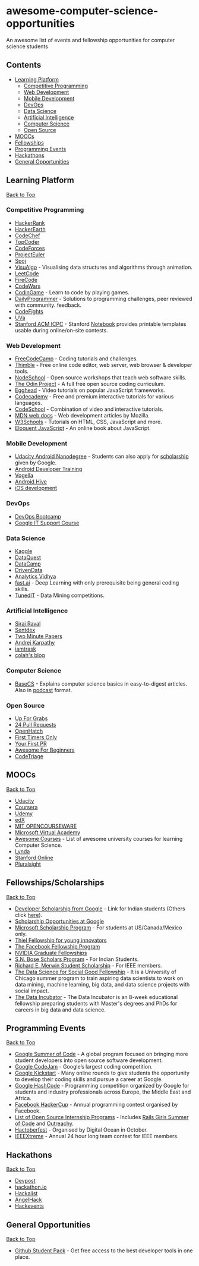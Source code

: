# awesome-computer-science-opportunities
An awesome list of events and fellowship opportunities for computer science students

## Contents

 - [Learning Platform](#learning-platform)
   - [Competitive Programming](#competitive-programming)
   - [Web Development](#web-development)
   - [Mobile Development](#mobile-development)
   - [DevOps](#devops)
   - [Data Science](#data-science)
   - [Artificial Intelligence](#artificial-intelligence)
   - [Computer Science](#computer-science)
   - [Open Source](#open-source)
 - [MOOCs](#moocs)
 - [Fellowships](#fellowshipsscholarships)
 - [Programming Events](#programming-events)
 - [Hackathons](#hackathons)
 - [General Opportunities](#general-opportunities)

## Learning Platform

[Back to Top](#contents)

 ### Competitive Programming

 * [HackerRank](http://hackerrank.com)
 * [HackerEarth](http://hackerearth.com)
 * [CodeChef](http://codechef.com)
 * [TopCoder](http://topcoder.com)
 * [CodeForces](http://codeforces.com)
 * [ProjectEuler](http://projecteuler.net)
 * [Spoj](http://spoj.com)
 * [VisuAlgo](https://visualgo.net/en) - Visualising data structures and algorithms through animation.
 * [LeetCode](https://leetcode.com)
 * [FireCode](https://www.firecode.io/)
 * [CodeWars](https://www.codewars.com/)
 * [CodinGame](https://www.codingame.com/) - Learn to code by playing games.
 * [DailyProgrammer](https://www.reddit.com/r/dailyprogrammer/) - Solutions to programming challenges, peer reviewed with community. feedback.
 * [CodeFights](https://codefights.com)
 * [UVa](https://uva.onlinejudge.org)
 * [Stanford ACM ICPC](https://github.com/jaehyunp/stanfordacm) - Stanford [Notebook](https://github.com/jaehyunp/stanfordacm/blob/master/notebook.pdf) provides printable templates usable during online/on-site contests.

 ### Web Development

 * [FreeCodeCamp](http://freecodecamp.com) - Coding tutorials and challenges.
 * [Thimble](https://thimble.mozilla.org/en-US/) - Free online code editor, web server, web browser & developer tools.
 * [NodeSchool](https://nodeschool.io) - Open source workshops that teach web software skills.
 * [The Odin Project](https://www.theodinproject.com/) - A full free open source coding curriculum.
 * [Egghead](https://egghead.io/) - Video tutorials on popular JavaScript frameworks.
 * [Codecademy](https://www.codecademy.com/) - Free and premium interactive tutorials for various languages.
 * [CodeSchool](https://www.codeschool.com/) - Combination of video and interactive tutorials.
 * [MDN web docs](https://developer.mozilla.org/en-US/docs/Learn) - Web development articles by Mozilla.
 * [W3Schools](https://www.w3schools.com/) - Tutorials on HTML, CSS, JavaScript and more.
 * [Eloquent JavaScript](http://eloquentjavascript.net/) - An online book about JavaScript.

 ### Mobile Development

 * [Udacity Android Nanodegree](https://in.udacity.com/course/android-developer-nanodegree-by-google--nd801) - Students can also apply for [scholarship](https://in.udacity.com/google-india-scholarships) given by Google.
 * [Android Developer Training](https://developer.android.com/training/index.html)
 * [Vogella](http://www.vogella.com/tutorials/android.html)
 * [Android Hive](https://www.androidhive.info)
 * [iOS development](https://in.udacity.com/course/intro-to-ios-app-development-with-swift--ud585)

 ### DevOps

 * [DevOps Bootcamp](http://devopsbootcamp.osuosl.org/start-here.html)
 * [Google IT Support Course](https://www.coursera.org/specializations/google-it-support)

 ### Data Science

 * [Kaggle](http://kaggle.com)
 * [DataQuest](http://dataquest.io)
 * [DataCamp](http://datacamp.com)
 * [DrivenData](https://www.drivendata.org/)
 * [Analytics Vidhya](http://analyticsvidhya.com)
 * [fast.ai](http://course.fast.ai/) - Deep Learning with only prerequisite being general coding skills.
 * [TunedIT](http://tunedit.org/data-competitions) - Data Mining competitions.

 ### Artificial Intelligence

 * [Siraj Raval](https://www.youtube.com/channel/UCWN3xxRkmTPmbKwht9FuE5A)
 * [Sentdex](https://www.youtube.com/user/sentdex)
 * [Two Minute Papers](https://www.youtube.com/user/keeroyz)
 * [Andrej Karpathy](http://karpathy.github.io/)
 * [iamtrask](http://iamtrask.github.io/)  
 * [colah's blog](http://colah.github.io/)

 ### Computer Science
 * [BaseCS](https://medium.com/basecs) - Explains computer science basics in easy-to-digest articles. Also in [podcast](https://www.codenewbie.org/basecs) format.

 ### Open Source

 * [Up For Grabs](http://up-for-grabs.net/#/)
 * [24 Pull Requests](https://24pullrequests.com)
 * [OpenHatch](https://openhatch.org/search/)
 * [First Timers Only](http://www.firsttimersonly.com)
 * [Your First PR](http://yourfirstpr.github.io/)  
 * [Awesome For Beginners](https://github.com/MunGell/awesome-for-beginners)
 * [CodeTriage](https://www.codetriage.com/)

## MOOCs

[Back to Top](#contents)

* [Udacity](http://udacity.com)
* [Coursera](http://coursera.org)
* [Udemy](http://udemy.com)
* [edX](https://www.edx.org)
* [MIT OPENCOURSEWARE](https://ocw.mit.edu/courses/find-by-department/)
* [Microsoft Virtual Academy](https://mva.microsoft.com)
* [Awesome Courses](https://github.com/prakhar1989/awesome-courses) - List of awesome university courses for learning Computer Science.
* [Lynda](https://www.lynda.com)
* [Stanford Online](https://online.stanford.edu/courses)
* [Pluralsight](https://www.pluralsight.com/)

## Fellowships/Scholarships

[Back to Top](#contents)

* [Developer Scholarship from Google](https://in.udacity.com/google-india-scholarships) - Link for Indian students (Others click [here](https://www.udacity.com/scholarships)).
* [Scholarship Opportunities at Google](https://edu.google.com/scholarships/)
* [Microsoft Scholarship Program](https://careers.microsoft.com/students/scholarships) - For students at US/Canada/Mexico only.
* [Thiel Fellowship for young innovators](http://thielfellowship.org)
* [The Facebook Fellowship Program](https://research.fb.com/programs/fellowship/)
* [NVIDIA Graduate Fellowships](http://research.nvidia.com/graduate-fellowships)
* [S.N. Bose Scholars Program](http://iusstf.org/story/53-74-For-Indian-Students.html) - For Indian Students.
* [Richard E. Merwin Student Scholarship](https://www.computer.org/web/students/merwin) - For IEEE members.
* [The Data Science for Social Good Fellowship](https://dssg.uchicago.edu) - It is a University of Chicago summer program to train aspiring data scientists to work on data mining, machine learning, big data, and data science projects with social impact.
* [The Data Incubator](https://www.thedataincubator.com) - The Data Incubator is an 8-week educational fellowship preparing students with Master's degrees and PhDs for careers in big data and data science.

## Programming Events

[Back to Top](#contents)

* [Google Summer of Code](https://summerofcode.withgoogle.com) - A global program focused on bringing more student developers into open source software development.
* [Google CodeJam](https://code.google.com/codejam/) - Google’s largest coding competition.
* [Google Kickstart](https://code.google.com/codejam/kickstart/) - Many online rounds to give students the opportunity to develop their coding skills and pursue a career at Google.
* [Google HashCode](https://hashcode.withgoogle.com) - Programming competition organized by Google for students and industry professionals across Europe, the Middle East and Africa.
* [Facebook HackerCup](https://www.facebook.com/hackercup/) - Annual programming contest organised by Facebook.
* [List of Open Source Internship Programs](https://github.com/tapasweni-pathak/SOC-Programs) - Includes [Rails Girls Summer of Code](https://railsgirlssummerofcode.org/) and [Outreachy](https://www.outreachy.org/).
* [Hactoberfest](https://hacktoberfest.digitalocean.com) - Organised by Digital Ocean in October.
* [IEEEXtreme](ieeextreme.org) - Annual 24 hour long team contest for IEEE members.

## Hackathons

[Back to Top](#contents)

* [Devpost](http://devpost.com/hackathons)
* [hackathon.io](http://hackathon.io)
* [Hackalist](https://www.hackalist.org)
* [AngelHack](https://angelhack.com)
* [Hackevents](https://hackevents.co/hackathons)

## General Opportunities

[Back to Top](#contents)

* [Github Student Pack](https://education.github.com/pack) - Get free access to the best developer tools in one place.
